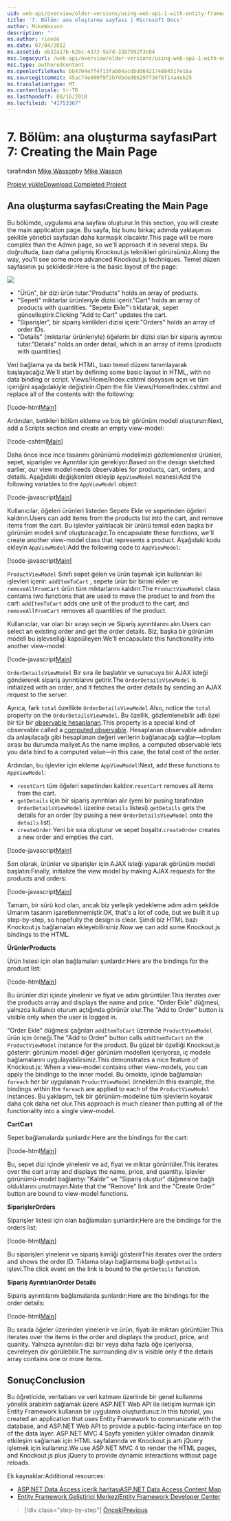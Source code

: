 ```yaml
---
uid: web-api/overview/older-versions/using-web-api-1-with-entity-framework-5/using-web-api-with-entity-framework-part-7
title: '7. Bölüm: ana oluşturma sayfası | Microsoft Docs'
author: MikeWasson
description: ''
ms.author: riande
ms.date: 07/04/2012
ms.assetid: eb32a17b-626c-4373-9a7d-3387992f3c04
msc.legacyurl: /web-api/overview/older-versions/using-web-api-1-with-entity-framework-5/using-web-api-with-entity-framework-part-7
msc.type: authoredcontent
ms.openlocfilehash: bb4704e7f4f13fab04acdbdd642174884517e18a
ms.sourcegitcommit: 45ac74e400f9f2b7dbded66297730f6f14a4eb25
ms.translationtype: MT
ms.contentlocale: tr-TR
ms.lasthandoff: 08/16/2018
ms.locfileid: "41753367"
---
```

<a name="part-7-creating-the-main-page"></a><span data-ttu-id="a2a49-102">7. Bölüm: ana oluşturma sayfası</span><span class="sxs-lookup"><span data-stu-id="a2a49-102">Part 7: Creating the Main Page</span></span>
====================
<span data-ttu-id="a2a49-103">tarafından [Mike Wasson](https://github.com/MikeWasson)</span><span class="sxs-lookup"><span data-stu-id="a2a49-103">by [Mike Wasson](https://github.com/MikeWasson)</span></span>

[<span data-ttu-id="a2a49-104">Projeyi yükle</span><span class="sxs-lookup"><span data-stu-id="a2a49-104">Download Completed Project</span></span>](http://code.msdn.microsoft.com/ASP-NET-Web-API-with-afa30545)

## <a name="creating-the-main-page"></a><span data-ttu-id="a2a49-105">Ana oluşturma sayfası</span><span class="sxs-lookup"><span data-stu-id="a2a49-105">Creating the Main Page</span></span>

<span data-ttu-id="a2a49-106">Bu bölümde, uygulama ana sayfası oluşturur.</span><span class="sxs-lookup"><span data-stu-id="a2a49-106">In this section, you will create the main application page.</span></span> <span data-ttu-id="a2a49-107">Bu sayfa, biz bunu birkaç adımda yaklaşımını şekilde yönetici sayfadan daha karmaşık olacaktır.</span><span class="sxs-lookup"><span data-stu-id="a2a49-107">This page will be more complex than the Admin page, so we'll approach it in several steps.</span></span> <span data-ttu-id="a2a49-108">Bu doğrultuda, bazı daha gelişmiş Knockout.js teknikleri görürsünüz.</span><span class="sxs-lookup"><span data-stu-id="a2a49-108">Along the way, you'll see some more advanced Knockout.js techniques.</span></span> <span data-ttu-id="a2a49-109">Temel düzen sayfasının şu şekildedir:</span><span class="sxs-lookup"><span data-stu-id="a2a49-109">Here is the basic layout of the page:</span></span>

![](using-web-api-with-entity-framework-part-7/_static/image1.png)

- <span data-ttu-id="a2a49-110">"Ürün", bir dizi ürün tutar.</span><span class="sxs-lookup"><span data-stu-id="a2a49-110">"Products" holds an array of products.</span></span>
- <span data-ttu-id="a2a49-111">"Sepeti" miktarlar ürünleriyle dizisi içerir.</span><span class="sxs-lookup"><span data-stu-id="a2a49-111">"Cart" holds an array of products with quantities.</span></span> <span data-ttu-id="a2a49-112">"Sepete Ekle"'ı tıklatarak, sepet güncelleştirir.</span><span class="sxs-lookup"><span data-stu-id="a2a49-112">Clicking "Add to Cart" updates the cart.</span></span>
- <span data-ttu-id="a2a49-113">"Siparişler", bir sipariş kimlikleri dizisi içerir.</span><span class="sxs-lookup"><span data-stu-id="a2a49-113">"Orders" holds an array of order IDs.</span></span>
- <span data-ttu-id="a2a49-114">"Details" (miktarlar ürünleriyle) öğelerin bir dizisi olan bir sipariş ayrıntısı tutar.</span><span class="sxs-lookup"><span data-stu-id="a2a49-114">"Details" holds an order detail, which is an array of items (products with quantities)</span></span>

<span data-ttu-id="a2a49-115">Veri bağlama ya da betik HTML, bazı temel düzeni tanımlayarak başlayacağız.</span><span class="sxs-lookup"><span data-stu-id="a2a49-115">We'll start by defining some basic layout in HTML, with no data binding or script.</span></span> <span data-ttu-id="a2a49-116">Views/Home/Index.cshtml dosyasını açın ve tüm içeriğini aşağıdakiyle değiştirin:</span><span class="sxs-lookup"><span data-stu-id="a2a49-116">Open the file Views/Home/Index.cshtml and replace all of the contents with the following:</span></span>

[!code-html[Main](using-web-api-with-entity-framework-part-7/samples/sample1.html)]

<span data-ttu-id="a2a49-117">Ardından, betikleri bölüm ekleme ve boş bir görünüm modeli oluşturun:</span><span class="sxs-lookup"><span data-stu-id="a2a49-117">Next, add a Scripts section and create an empty view-model:</span></span>

[!code-cshtml[Main](using-web-api-with-entity-framework-part-7/samples/sample2.cshtml)]

<span data-ttu-id="a2a49-118">Daha önce ince ince tasarımı görünümü modelimizi gözlemlenenler ürünleri, sepet, siparişler ve Ayrıntılar için gerekiyor.</span><span class="sxs-lookup"><span data-stu-id="a2a49-118">Based on the design sketched earlier, our view model needs observables for products, cart, orders, and details.</span></span> <span data-ttu-id="a2a49-119">Aşağıdaki değişkenleri ekleyip `AppViewModel` nesnesi:</span><span class="sxs-lookup"><span data-stu-id="a2a49-119">Add the following variables to the `AppViewModel` object:</span></span>

[!code-javascript[Main](using-web-api-with-entity-framework-part-7/samples/sample3.js)]

<span data-ttu-id="a2a49-120">Kullanıcılar, öğeleri ürünleri listeden Sepete Ekle ve sepetinden öğeleri kaldırın.</span><span class="sxs-lookup"><span data-stu-id="a2a49-120">Users can add items from the products list into the cart, and remove items from the cart.</span></span> <span data-ttu-id="a2a49-121">Bu işlevler yalıtılacak bir ürünü temsil eden başka bir görünüm modeli sınıf oluşturacağız.</span><span class="sxs-lookup"><span data-stu-id="a2a49-121">To encapsulate these functions, we'll create another view-model class that represents a product.</span></span> <span data-ttu-id="a2a49-122">Aşağıdaki kodu ekleyin `AppViewModel`:</span><span class="sxs-lookup"><span data-stu-id="a2a49-122">Add the following code to `AppViewModel`:</span></span>

[!code-javascript[Main](using-web-api-with-entity-framework-part-7/samples/sample4.js?highlight=4)]

<span data-ttu-id="a2a49-123">`ProductViewModel` Sınıfı sepet gelen ve ürün taşımak için kullanılan iki işlevleri içerir: `addItemToCart` , sepete ürün bir birimi ekler ve `removeAllFromCart` ürün tüm miktarlarını kaldırır.</span><span class="sxs-lookup"><span data-stu-id="a2a49-123">The `ProductViewModel` class contains two functions that are used to move the product to and from the cart: `addItemToCart` adds one unit of the product to the cart, and `removeAllFromCart` removes all quantities of the product.</span></span>

<span data-ttu-id="a2a49-124">Kullanıcılar, var olan bir sırayı seçin ve Sipariş ayrıntılarını alın.</span><span class="sxs-lookup"><span data-stu-id="a2a49-124">Users can select an existing order and get the order details.</span></span> <span data-ttu-id="a2a49-125">Biz, başka bir görünüm modeli bu işlevselliği kapsülleyen:</span><span class="sxs-lookup"><span data-stu-id="a2a49-125">We'll encapsulate this functionality into another view-model:</span></span>

[!code-javascript[Main](using-web-api-with-entity-framework-part-7/samples/sample5.js?highlight=4)]

<span data-ttu-id="a2a49-126">`OrderDetailsViewModel` Bir sıra ile başlatılır ve sunucuya bir AJAX isteği göndererek sipariş ayrıntılarını getirir.</span><span class="sxs-lookup"><span data-stu-id="a2a49-126">The `OrderDetailsViewModel` is initialized with an order, and it fetches the order details by sending an AJAX request to the server.</span></span>

<span data-ttu-id="a2a49-127">Ayrıca, fark `total` özellikte `OrderDetailsViewModel`.</span><span class="sxs-lookup"><span data-stu-id="a2a49-127">Also, notice the `total` property on the `OrderDetailsViewModel`.</span></span> <span data-ttu-id="a2a49-128">Bu özellik, gözlemlenebilir adlı özel bir tür bir [observable hesaplanan](http://knockoutjs.com/documentation/computedObservables.html).</span><span class="sxs-lookup"><span data-stu-id="a2a49-128">This property is a special kind of observable called a [computed observable](http://knockoutjs.com/documentation/computedObservables.html).</span></span> <span data-ttu-id="a2a49-129">Hesaplanan observable adından da anlaşılacağı gibi hesaplanan değeri verilerin bağlanacağı sağlar&#8212;toplam sırası bu durumda maliyet.</span><span class="sxs-lookup"><span data-stu-id="a2a49-129">As the name implies, a computed observable lets you data bind to a computed value&#8212;in this case, the total cost of the order.</span></span>

<span data-ttu-id="a2a49-130">Ardından, bu işlevler için ekleme `AppViewModel`:</span><span class="sxs-lookup"><span data-stu-id="a2a49-130">Next, add these functions to `AppViewModel`:</span></span>

- <span data-ttu-id="a2a49-131">`resetCart` tüm öğeleri sepetinden kaldırır.</span><span class="sxs-lookup"><span data-stu-id="a2a49-131">`resetCart` removes all items from the cart.</span></span>
- <span data-ttu-id="a2a49-132">`getDetails` için bir sipariş ayrıntıları alır (yeni bir pusing tarafından `OrderDetailsViewModel` üzerine `details` listesi).</span><span class="sxs-lookup"><span data-stu-id="a2a49-132">`getDetails` gets the details for an order (by pusing a new `OrderDetailsViewModel` onto the `details` list).</span></span>
- <span data-ttu-id="a2a49-133">`createOrder` Yeni bir sıra oluşturur ve sepet boşaltır.</span><span class="sxs-lookup"><span data-stu-id="a2a49-133">`createOrder` creates a new order and empties the cart.</span></span>


[!code-javascript[Main](using-web-api-with-entity-framework-part-7/samples/sample6.js?highlight=4)]

<span data-ttu-id="a2a49-134">Son olarak, ürünler ve siparişler için AJAX isteği yaparak görünüm modeli başlatın:</span><span class="sxs-lookup"><span data-stu-id="a2a49-134">Finally, initialize the view model by making AJAX requests for the products and orders:</span></span>

[!code-javascript[Main](using-web-api-with-entity-framework-part-7/samples/sample7.js)]

<span data-ttu-id="a2a49-135">Tamam, bir sürü kod olan, ancak biz yerleşik yedekleme adım adım şekilde Umarım tasarım işaretlenmemiştir.</span><span class="sxs-lookup"><span data-stu-id="a2a49-135">OK, that's a lot of code, but we built it up step-by-step, so hopefully the design is clear.</span></span> <span data-ttu-id="a2a49-136">Şimdi biz HTML bazı Knockout.js bağlamaları ekleyebilirsiniz.</span><span class="sxs-lookup"><span data-stu-id="a2a49-136">Now we can add some Knockout.js bindings to the HTML.</span></span>

<span data-ttu-id="a2a49-137">**Ürünler**</span><span class="sxs-lookup"><span data-stu-id="a2a49-137">**Products**</span></span>

<span data-ttu-id="a2a49-138">Ürün listesi için olan bağlamaları şunlardır:</span><span class="sxs-lookup"><span data-stu-id="a2a49-138">Here are the bindings for the product list:</span></span>

[!code-html[Main](using-web-api-with-entity-framework-part-7/samples/sample8.html)]

<span data-ttu-id="a2a49-139">Bu ürünler dizi içinde yinelenir ve fiyat ve adını görüntüler.</span><span class="sxs-lookup"><span data-stu-id="a2a49-139">This iterates over the products array and displays the name and price.</span></span> <span data-ttu-id="a2a49-140">"Order Ekle" düğmesi, yalnızca kullanıcı oturum açtığında görünür olur.</span><span class="sxs-lookup"><span data-stu-id="a2a49-140">The "Add to Order" button is visible only when the user is logged in.</span></span>

<span data-ttu-id="a2a49-141">"Order Ekle" düğmesi çağrıları `addItemToCart` üzerinde `ProductViewModel` ürün için örneği.</span><span class="sxs-lookup"><span data-stu-id="a2a49-141">The "Add to Order" button calls `addItemToCart` on the `ProductViewModel` instance for the product.</span></span> <span data-ttu-id="a2a49-142">Bu güzel bir özelliği Knockout.js gösterir: görünüm modeli diğer görünüm modelleri içeriyorsa, iç modele bağlamalarını uygulayabilirsiniz.</span><span class="sxs-lookup"><span data-stu-id="a2a49-142">This demonstrates a nice feature of Knockout.js: When a view-model contains other view-models, you can apply the bindings to the inner model.</span></span> <span data-ttu-id="a2a49-143">Bu örnekte, içinde bağlamaları `foreach` her bir uygulanan `ProductViewModel` örnekleri.</span><span class="sxs-lookup"><span data-stu-id="a2a49-143">In this example, the bindings within the `foreach` are applied to each of the `ProductViewModel` instances.</span></span> <span data-ttu-id="a2a49-144">Bu yaklaşım, tek bir görünüm-modeline tüm işlevlerin koyarak daha çok daha net olur.</span><span class="sxs-lookup"><span data-stu-id="a2a49-144">This approach is much cleaner than putting all of the functionality into a single view-model.</span></span>

<span data-ttu-id="a2a49-145">**Cart**</span><span class="sxs-lookup"><span data-stu-id="a2a49-145">**Cart**</span></span>

<span data-ttu-id="a2a49-146">Sepet bağlamalarda şunlardır:</span><span class="sxs-lookup"><span data-stu-id="a2a49-146">Here are the bindings for the cart:</span></span>

[!code-html[Main](using-web-api-with-entity-framework-part-7/samples/sample9.html)]

<span data-ttu-id="a2a49-147">Bu, sepet dizi içinde yinelenir ve ad, fiyat ve miktar görüntüler.</span><span class="sxs-lookup"><span data-stu-id="a2a49-147">This iterates over the cart array and displays the name, price, and quantity.</span></span> <span data-ttu-id="a2a49-148">İşlevler görünümü-model bağlantıyı "Kaldır" ve "Sipariş oluştur" düğmesine bağlı olduklarını unutmayın.</span><span class="sxs-lookup"><span data-stu-id="a2a49-148">Note that the "Remove" link and the "Create Order" button are bound to view-model functions.</span></span>

<span data-ttu-id="a2a49-149">**Siparişler**</span><span class="sxs-lookup"><span data-stu-id="a2a49-149">**Orders**</span></span>

<span data-ttu-id="a2a49-150">Siparişler listesi için olan bağlamaları şunlardır:</span><span class="sxs-lookup"><span data-stu-id="a2a49-150">Here are the bindings for the orders list:</span></span>

[!code-html[Main](using-web-api-with-entity-framework-part-7/samples/sample10.html)]

<span data-ttu-id="a2a49-151">Bu siparişleri yinelenir ve sipariş kimliği gösterir</span><span class="sxs-lookup"><span data-stu-id="a2a49-151">This iterates over the orders and shows the order ID.</span></span> <span data-ttu-id="a2a49-152">Tıklama olayı bağlantısına bağlı `getDetails` işlevi.</span><span class="sxs-lookup"><span data-stu-id="a2a49-152">The click event on the link is bound to the `getDetails` function.</span></span>

<span data-ttu-id="a2a49-153">**Sipariş Ayrıntıları**</span><span class="sxs-lookup"><span data-stu-id="a2a49-153">**Order Details**</span></span>

<span data-ttu-id="a2a49-154">Sipariş ayrıntılarını bağlamalarda şunlardır:</span><span class="sxs-lookup"><span data-stu-id="a2a49-154">Here are the bindings for the order details:</span></span>

[!code-html[Main](using-web-api-with-entity-framework-part-7/samples/sample11.html)]

<span data-ttu-id="a2a49-155">Bu sırada öğeler üzerinden yinelenir ve ürün, fiyatı ile miktarı görüntüler.</span><span class="sxs-lookup"><span data-stu-id="a2a49-155">This iterates over the items in the order and displays the product, price, and quanity.</span></span> <span data-ttu-id="a2a49-156">Yalnızca ayrıntıları dizi bir veya daha fazla öğe içeriyorsa, çevreleyen div görülebilir.</span><span class="sxs-lookup"><span data-stu-id="a2a49-156">The surrounding div is visible only if the details array contains one or more items.</span></span>

## <a name="conclusion"></a><span data-ttu-id="a2a49-157">Sonuç</span><span class="sxs-lookup"><span data-stu-id="a2a49-157">Conclusion</span></span>

<span data-ttu-id="a2a49-158">Bu öğreticide, veritabanı ve veri katmanı üzerinde bir genel kullanıma yönelik arabirim sağlamak üzere ASP.NET Web API ile iletişim kurmak için Entity Framework kullanan bir uygulama oluşturdunuz.</span><span class="sxs-lookup"><span data-stu-id="a2a49-158">In this tutorial, you created an application that uses Entity Framework to communicate with the database, and ASP.NET Web API to provide a public-facing interface on top of the data layer.</span></span> <span data-ttu-id="a2a49-159">ASP.NET MVC 4 Sayfa yeniden yükler olmadan dinamik etkileşim sağlamak için HTML sayfalarında ve Knockout.js artı jQuery işlemek için kullanırız.</span><span class="sxs-lookup"><span data-stu-id="a2a49-159">We use ASP.NET MVC 4 to render the HTML pages, and Knockout.js plus jQuery to provide dynamic interactions without page reloads.</span></span>

<span data-ttu-id="a2a49-160">Ek kaynaklar:</span><span class="sxs-lookup"><span data-stu-id="a2a49-160">Additional resources:</span></span>

- [<span data-ttu-id="a2a49-161">ASP.NET Data Access içerik haritası</span><span class="sxs-lookup"><span data-stu-id="a2a49-161">ASP.NET Data Access Content Map</span></span>](https://msdn.microsoft.com/library/6759sth4.aspx)
- [<span data-ttu-id="a2a49-162">Entity Framework Geliştirici Merkezi</span><span class="sxs-lookup"><span data-stu-id="a2a49-162">Entity Framework Developer Center</span></span>](https://msdn.microsoft.com/data/ef)

> [!div class="step-by-step"]
> [<span data-ttu-id="a2a49-163">Önceki</span><span class="sxs-lookup"><span data-stu-id="a2a49-163">Previous</span></span>](using-web-api-with-entity-framework-part-6.md)
